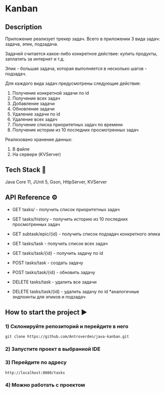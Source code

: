 # Kanban

## Description

Приложение реализует трекер задач.
Всего в приложении 3 вида задач: задача, эпик, подзадача.

Задачей считается какое-либо конкретное действие: купить продукты, заплатить за интернет и т.д.

Эпик - большая задача, которая выполняется в несколько шагов - подзадач.

Для каждого вида задач предусмотрены следующие действия:
1) Получение конкретной задачи по id
2) Получение всех задач
3) Добавление задачи
4) Обновление задачи
5) Удаление задачи по id
6) Удаление всех задач
7) Получение списка приоритетных задач по времени
8) Получение истории из 10 последних просмотренных задач

Реализовано хранение данных:
1) В файле
2) На сервере (KVServer)

## Tech Stack 🔧

Java Core 11, JUnit 5, Gson, HttpServer, KVServer

## API Reference ⚙️
- GET tasks/ - получить список приоритетных задач
- GET tasks/history - получить историю из 10 последних просмотренных задач
- GET subtask/epic/{id} - получить список подзадач конкретного эпика

- GET tasks/task - получить список всех задач
- GET tasks/task/{id} - получить задачу по id
- POST tasks/task - создать задачу
- POST tasks/task/{id} - обновить задачу
- DELETE tasks/task - удалить все задачи
- DELETE tasks/task/{id} - удалить задачу по id
  *аналогичные эндпоинты для эпиков и подзадач

## How to start the project ▶️

### 1) Склонируйте репозиторий и перейдите в него
```
git clone https://github.com/Antroverden/java-kanban.git
```
### 2) Запустите проект в выбранной IDE

### 3) Перейдите по адресу
```
http://localhost:8080/tasks
```
### 4) Можно работать с проектом
